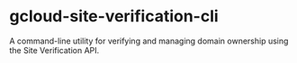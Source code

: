 # gcloud-site-verification-cli
A command-line utility for verifying and managing domain ownership using the Site Verification API.
